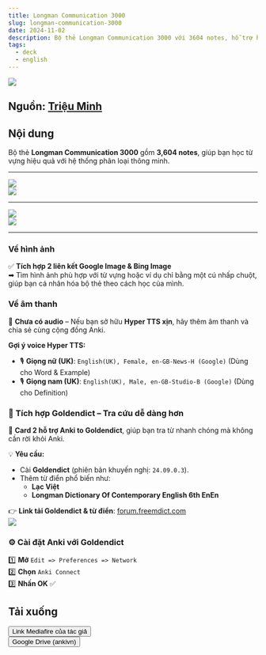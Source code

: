 ```yaml
---
title: Longman Communication 3000
slug: longman-communication-3000
date: 2024-11-02
description: Bộ thẻ Longman Communication 3000 với 3604 notes, hỗ trợ hình ảnh từ Google & Bing, tích hợp Goldendict và gợi ý thêm audio.
tags:
  - deck
  - english
---
```

![](../../static/images/image-18.webp)

<!--truncate-->

## Nguồn: [Triệu Minh](https://www.facebook.com/groups/ankivocabulary/posts/1739018540191129/)

## Nội dung

Bộ thẻ **Longman Communication 3000** gồm **3,604 notes**, giúp bạn học từ vựng hiệu quả với hệ thống phân loại thông minh.

---

![](../../static/images/image-22.webp)  
![](../../static/images/image-23.webp)  

---

![](../../static/images/image-24.webp)  
![](../../static/images/image-25.webp)  


---


### **Về hình ảnh**  

✅ **Tích hợp 2 liên kết Google Image & Bing Image**  
➡ Tìm hình ảnh phù hợp với từ vựng hoặc ví dụ chỉ bằng một cú nhấp chuột, giúp bạn cá nhân hóa bộ thẻ theo cách học của mình.  

### **Về âm thanh**  

🚫 **Chưa có audio** – Nếu bạn sở hữu **Hyper TTS xịn**, hãy thêm âm thanh và chia sẻ cùng cộng đồng Anki.  

**Gợi ý voice Hyper TTS:**  
- 🎙 **Giọng nữ (UK)**: `English(UK), Female, en-GB-News-H (Google)` (Dùng cho Word & Example)  
- 🎙 **Giọng nam (UK)**: `English(UK), Male, en-GB-Studio-B (Google)` (Dùng cho Definition)  


### 📖 **Tích hợp Goldendict – Tra cứu dễ dàng hơn**  

🔹 **Card 2 hỗ trợ Anki to Goldendict**, giúp bạn tra từ nhanh chóng mà không cần rời khỏi Anki.  

💡 **Yêu cầu:**  
- Cài **Goldendict** (phiên bản khuyến nghị: `24.09.0.3`).  
- Thêm từ điển phổ biến như:  
  - **Lạc Việt**  
  - **Longman Dictionary Of Contemporary English 6th EnEn**  

👉 **Link tải Goldendict & từ điển**: [forum.freemdict.com](https://forum.freemdict.com/latest)  
![](../../static/img/image-26.webp)
### ⚙️ **Cài đặt Anki với Goldendict**  

1️⃣ **Mở** `Edit => Preferences => Network`  
2️⃣ **Chọn** `Anki Connect`  
3️⃣ **Nhấn OK** ✅  

## Tải xuống

<div style={{display: 'flex', justifyContent: 'left', gap: '20px'}}> <a href="https://www.mediafire.com/file/2ao0u7we3wa5fkc/Longman+Communication+3000.apkg/file?fbclid=IwZXh0bgNhZW0CMTAAAR0Q2rDq43SurjoZTs9nF0n6e_8Mf3c2Tkg7O9N2MUs2d_AFg5nUjp1CxJg_aem_Kifli-LoBGS02Fd3vSX-dQ"> <button class="buttonPrimary" type="button">Link Mediafire của tác giả</button> </a> </div>

<div style={{display: 'flex', justifyContent: 'left', gap: '20px'}}> <a href="https://drive.google.com/file/d/11gDIDWCysoSa92S0fnjIqY3-mU7argvf/view?usp=sharing"> <button class="buttonPrimary" type="button">Google Drive (ankivn)</button> </a> </div>

